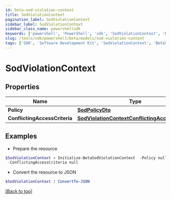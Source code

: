 ```yaml
---
id: beta-sod-violation-context
title: SodViolationContext
pagination_label: SodViolationContext
sidebar_label: SodViolationContext
sidebar_class_name: powershellsdk
keywords: ['powershell', 'PowerShell', 'sdk', 'SodViolationContext', 'BetaSodViolationContext'] 
slug: /tools/sdk/powershell/beta/models/sod-violation-context
tags: ['SDK', 'Software Development Kit', 'SodViolationContext', 'BetaSodViolationContext']
---
```



# SodViolationContext

## Properties

Name | Type | Description | Notes
------------ | ------------- | ------------- | -------------
**Policy** | [**SodPolicyDto**](sod-policy-dto) |  | [optional] 
**ConflictingAccessCriteria** | [**SodViolationContextConflictingAccessCriteria**](sod-violation-context-conflicting-access-criteria) |  | [optional] 

## Examples

- Prepare the resource
```powershell
$SodViolationContext = Initialize-BetaSodViolationContext  -Policy null `
 -ConflictingAccessCriteria null
```

- Convert the resource to JSON
```powershell
$SodViolationContext | ConvertTo-JSON
```


[[Back to top]](#) 

